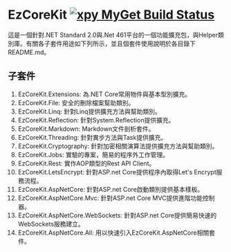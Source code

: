 # EzCoreKit [![xpy MyGet Build Status](https://www.myget.org/BuildSource/Badge/xpy?identifier=9e998e97-5cd7-475e-bf52-1c1ffed913f4)](https://www.myget.org/)
這是一個針對.NET Standard 2.0與.Net 461平台的一個功能擴充包，與Helper類別庫。有關各子套件用途如下列所示，並且個套件使用說明於各目錄下README.md。

## 子套件
1. EzCoreKit.Extensions: 為.NET Core常用物件與基本型別擴充。
2. EzCoreKit.File: 安全的刪除檔案幫助類別。
3. EzCoreKit.Linq: 針對Linq提供擴充方法與幫助類別。
4. EzCoreKit.Reflection: 針對System.Reflection提供擴充。
5. EzCoreKit.Markdown: Markdown文件剖析套件。
6. EzCoreKit.Threading: 針對異步方法與Task提供擴充。
7. EzCoreKit.Cryptography: 針對加密相關演算法提供擴充方法與幫助類別。
8. EzCoreKit.Jobs: 實驗的專案，簡易的程序外工作管理。
9. EzCoreKit.Rest: 實作AOP類型的Rest API Client。
10. EzCoreKit.LetsEncrypt: 針對ASP.net Core提供程序內取得Let's Encrypt服務流程。
11. EzCoreKit.AspNetCore: 針對ASP.net Core啟動類別提供基本樣板。
12. EzCoreKit.AspNetCore.Mvc: 針對ASP.net Core MVC提供進階功能控制器。
13. EzCoreKit.AspNetCore.WebSockets: 針對ASP.net Core提供簡易快速的WebSockets服務建立。
14. EzCoreKit.AspNetCore.All: 用以快速引入EzCoreKit.AspNetCore相關套件。